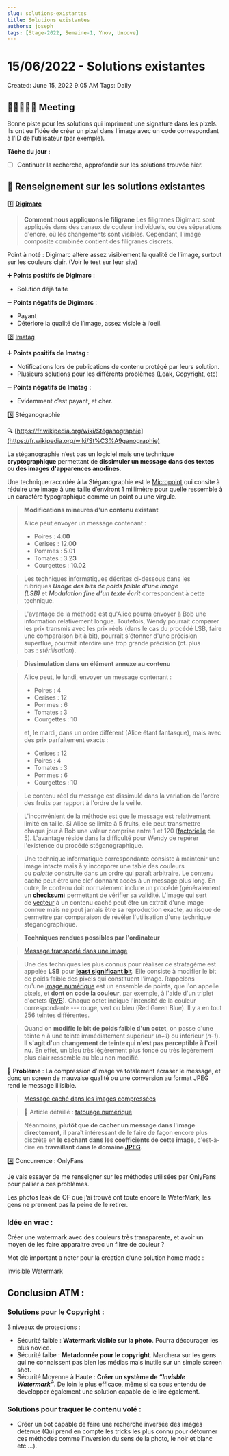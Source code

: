```yaml
---
slug: solutions-existantes
title: Solutions existantes
authors: joseph
tags: [Stage-2022, Semaine-1, Ynov, Uncove]
---
```


# 15/06/2022 - Solutions existantes

Created: June 15, 2022 9:05 AM
Tags: Daily

## 👨🏻‍🤝‍👨🏻 Meeting

Bonne piste pour les solutions qui impriment une signature dans les pixels. Ils ont eu l’idée de créer un pixel dans l’image avec un code correspondant à l’ID de l’utilisateur (par exemple).

**Tâche du jour :**

- [ ] Continuer la recherche, approfondir sur les solutions trouvée hier.

<!--truncate-->

## 📒 Renseignement sur les solutions existantes

1️⃣ [**Digimarc**](http://www.digimarc.com/technology/about-digital-watermarking)

> **Comment nous appliquons le filigrane**
> Les filigranes Digimarc sont appliqués dans des canaux de couleur individuels, ou des séparations d'encre, où les changements sont visibles. Cependant, l'image composite combinée contient des filigranes discrets.

Point à noté : Digimarc altère assez visiblement la qualité de l’image, surtout sur les couleurs clair. (Voir le test sur leur site)

➕ **Points positifs de** **Digimarc** :

- Solution déjà faite

➖ **Points négatifs de** **Digimarc** :

- Payant
- Détériore la qualité de l’image, assez visible à l’oeil.

2️⃣ [Imatag](https://www.imatag.com/)

➕ **Points positifs de** **Imatag** :

- Notifications lors de publications de contenu protégé par leurs solution.
- Plusieurs solutions pour les différents problèmes (Leak, Copyright, etc)

➖ **Points négatifs de** **Imatag** :

- Evidemment c’est payant, et cher.

3️⃣ Stéganographie

🔍 [https://fr.wikipedia.org/wiki/Stéganographie](https://fr.wikipedia.org/wiki/St%C3%A9ganographie)

La stéganographie n’est pas un logiciel mais une technique **cryptographique** permettant de **dissimuler un message dans des textes ou des images d'apparences anodines**.

Une technique racordée à la Stéganographie est le [Micropoint](https://fr.wikipedia.org/wiki/Micropoint?tableofcontents=1) qui consite à réduire une image à une taille d’environt 1 millimètre pour quelle ressemble à un caractère typographique comme un point ou une virgule.

> **Modifications mineures d'un contenu existant**
>
> Alice peut envoyer un message contenant :
>
> - Poires : 4.0**0**
> - Cerises : 12.0**0**
> - Pommes : 5.0**1**
> - Tomates : 3.2**3**
> - Courgettes : 10.0**2**

> Les techniques informatiques décrites ci-dessous dans les rubriques **_Usage des bits de poids faible d'une image (LSB)_** et **_Modulation fine d'un texte écrit_** correspondent à cette technique.

> L'avantage de la méthode est qu'Alice pourra envoyer à Bob une information relativement longue. Toutefois, Wendy pourrait comparer les prix transmis avec les prix réels (dans le cas du procédé LSB, faire une comparaison bit à bit), pourrait s'étonner d'une précision superflue, pourrait interdire une trop grande précision (cf. plus bas : *stérilisation*).

> **Dissimulation dans un élément annexe au contenu**

> Alice peut, le lundi, envoyer un message contenant :
>
> - Poires : 4
> - Cerises : 12
> - Pommes : 6
> - Tomates : 3
> - Courgettes : 10
>
> et, le mardi, dans un ordre différent (Alice étant fantasque), mais avec des prix parfaitement exacts :
>
> - Cerises : 12
> - Poires : 4
> - Tomates : 3
> - Pommes : 6
> - Courgettes : 10

> Le contenu réel du message est dissimulé dans la variation de l'ordre des fruits par rapport à l'ordre de la veille.

> L'inconvénient de la méthode est que le message est relativement limité en taille. Si Alice se limite à 5 fruits, elle peut transmettre chaque jour à Bob une valeur comprise entre 1 et 120 ([factorielle](https://fr.wikipedia.org/wiki/Factorielle) de 5). L'avantage réside dans la difficulté pour Wendy de repérer l'existence du procédé stéganographique.

> Une technique informatique correspondante consiste à maintenir une image intacte mais à y incorporer une table des couleurs ou *palette* construite dans un ordre qui paraît arbitraire. Le contenu caché peut être une clef donnant accès à un message plus long. En outre, le contenu doit normalement inclure un procédé (généralement un **[checksum](https://fr.wikipedia.org/wiki/Checksum?tableofcontents=1)**) permettant de vérifier sa validité. L'image qui sert de [vecteur](<https://fr.wikipedia.org/wiki/Vecteur_(transport)>) à un contenu caché peut être un extrait d'une image connue mais ne peut jamais être sa reproduction exacte, au risque de permettre par comparaison de révéler l'utilisation d'une technique stéganographique.

> **Techniques rendues possibles par l'ordinateur**

> [Message transporté dans une image](https://fr.wikipedia.org/wiki/St%C3%A9ganographie#Message_transport%C3%A9_dans_une_image)

> Une des techniques les plus connus pour réaliser ce stratagème est appelée **LSB** pour [**least significant bit**](https://fr.wikipedia.org/wiki/Least_significant_bit). Elle consiste à modifier le bit de poids faible des pixels qui constituent l'image. Rappelons qu'une [image numérique](https://fr.wikipedia.org/wiki/Image_num%C3%A9rique) est un ensemble de points, que l'on appelle pixels, et **dont on code la couleur**, par exemple, à l'aide d'un triplet d'octets ([RVB](https://fr.wikipedia.org/wiki/Rouge_vert_bleu)). Chaque octet indique l'intensité de la couleur correspondante --- rouge, vert ou bleu (Red Green Blue). Il y a en tout 256 teintes différentes.

> Quand on **modifie le bit de poids faible d'un octet**, on passe d'une teinte *n* à une teinte immédiatement supérieur (_n+1_) ou inférieur (_n-1_). **Il s'agit d'un changement de teinte qui n'est pas perceptible à l'œil nu**. En effet, un bleu très légèrement plus foncé ou très légèrement plus clair ressemble au bleu non modifié.

📛 **Problème** : La compression d’image va totalement écraser le message, et donc un screen de mauvaise qualité ou une conversion au format JPEG rend le message illisible.

> [Message caché dans les images compressées](https://fr.wikipedia.org/wiki/St%C3%A9ganographie#Message_cach%C3%A9_dans_les_images_compress%C3%A9es)

> 🔎 Article détaillé : [tatouage numérique](https://fr.wikipedia.org/wiki/Tatouage_num%C3%A9rique)

> Néanmoins, **plutôt que de cacher un message dans l'image directement**, il paraît intéressant de le faire de façon encore plus discrète en **le cachant dans les coefficients de cette image**, c'est-à-dire en **travaillant dans le domaine [JPEG](https://fr.wikipedia.org/wiki/JPEG)**.

4️⃣ Concurrence : OnlyFans

Je vais essayer de me renseigner sur les méthodes utilisées par OnlyFans pour pallier à ces problèmes.

Les photos leak de OF que j’ai trouvé ont toute encore le WaterMark, les gens ne prennent pas la peine de le retirer.

### **Idée en vrac :**

Créer une watermark avec des couleurs très transparente, et avoir un moyen de les faire apparaitre avec un filtre de couleur ?

Mot clé important a noter pour la création d’une solution home made :

Invisible Watermark

## Conclusion ATM :

### Solutions pour le Copyright :

3 niveaux de protections :

- Sécurité faible : **Watermark visible sur la photo**. Pourra décourager les plus novice.
- Sécurité faibe : **Metadonnée pour le copyright**. Marchera sur les gens qui ne connaissent pas bien les médias mais inutile sur un simple screen shot.
- Sécurité Moyenne à Haute : **Créer un système de _“Invisble Watermark”_**. De loin le plus efficace, même si ca sous entendu de développer également une solution capable de le lire également.

### Solutions pour traquer le contenu volé :

- Créer un bot capable de faire une recherche inversée des images détenue (Qui prend en compte les tricks les plus connu pour détourner ces méthodes comme l’inversion du sens de la photo, le noir et blanc etc …).
